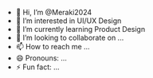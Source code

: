 - 👋 Hi, I’m @Meraki2024
- 👀 I’m interested in UI/UX Design
- 🌱 I’m currently learning Product Design
- 💞️ I’m looking to collaborate on ...
- 📫 How to reach me ...
- 😄 Pronouns: ...
- ⚡ Fun fact: ...

<!---
Meraki2024/Meraki2024 is a ✨ special ✨ repository because its `README.md` (this file) appears on your GitHub profile.
You can click the Preview link to take a look at your changes.
--->
